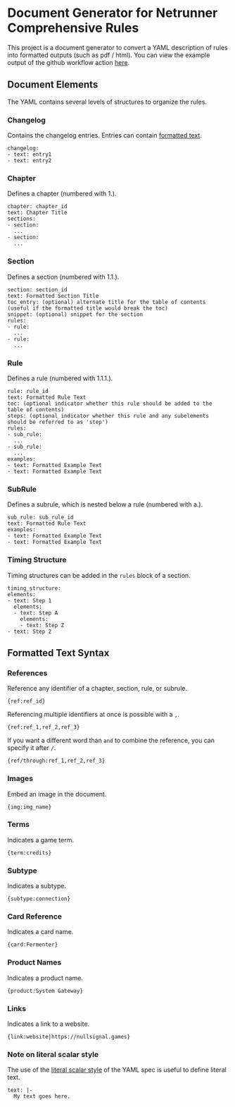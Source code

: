 # Document Generator for Netrunner Comprehensive Rules

This project is a document generator to convert a YAML description of rules into formatted outputs (such as pdf / html). You can view the example output of the github workflow action [here](https://github.com/rubenpieters/netrunner-comprehensive-rules/actions/workflows/convert.yaml).

## Document Elements

The YAML contains several levels of structures to organize the rules.

### Changelog

Contains the changelog entries. Entries can contain [formatted text](#formatted-text-syntax).

```
changelog:
- text: entry1
- text: entry2
```

### Chapter

Defines a chapter (numbered with 1.).

```
chapter: chapter_id
text: Chapter Title
sections:
- section:
  ...
- section:
  ...
```

### Section

Defines a section (numbered with 1.1.).

```
section: section_id
text: Formatted Section Title
toc_entry: (optional) alternate title for the table of contents (useful if the formatted title would break the toc)
snippet: (optional) snippet for the section
rules:
- rule:
  ...
- rule:
  ...
```

### Rule

Defines a rule (numbered with 1.1.1.).

```
rule: rule_id
text: Formatted Rule Text
toc: (optional indicator whether this rule should be added to the table of contents)
steps: (optional indicator whether this rule and any subelements should be referred to as 'step')
rules:
- sub_rule:
  ...
- sub_rule:
  ...
examples:
- text: Formatted Example Text
- text: Formatted Example Text
```

### SubRule

Defines a subrule, which is nested below a rule (numbered with a.).

```
sub_rule: sub_rule_id
text: Formatted Rule Text
examples:
- text: Formatted Example Text
- text: Formatted Example Text
```

### Timing Structure

Timing structures can be added in the `rules` block of a section.

```
timing_structure:
elements:
- text: Step 1
  elements:
  - text: Step A
    elements:
    - text: Step Z
- text: Step 2
```

## Formatted Text Syntax

### References

Reference any identifier of a chapter, section, rule, or subrule.

```
{ref:ref_id}
```

Referencing multiple identifiers at once is possible with a `,`.

```
{ref:ref_1,ref_2,ref_3}
```

If you want a different word than `and` to combine the reference, you can specify it after `/`.

```
{ref/through:ref_1,ref_2,ref_3}
```

### Images

Embed an image in the document.

```
{img:img_name}
```

### Terms

Indicates a game term.

```
{term:credits}
```

### Subtype

Indicates a subtype.

```
{subtype:connection}
```

### Card Reference

Indicates a card name.

```
{card:Fermenter}
```

### Product Names

Indicates a product name.

```
{product:System Gateway}
```

### Links

Indicates a link to a website.

```
{link:website|https://nullsignal.games}
```

### Note on literal scalar style

The use of the [literal scalar style](https://yaml.org/spec/1.2.2/#literal-style) of the YAML spec is useful to define literal text.

```
text: |-
  My text goes here.
```
